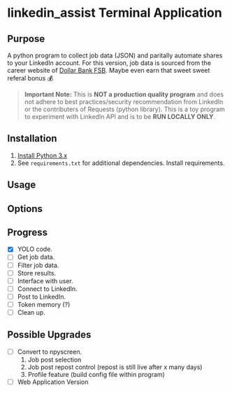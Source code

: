 linkedin_assist Terminal Application
==================

## Purpose
A python program to collect job data (JSON) and paritally automate shares to your LinkedIn account. For this version, job data is sourced from the career website of [Dollar Bank FSB](https://dollarbankcareers.dejobs.org/). Maybe even earn that sweet sweet referal bonus :moneybag:
> **Important Note:**
> This is **NOT a production quality program** and does not adhere to best practices/security recommendation from LinkedIn or the contributers of Requests (python library).
> This is a toy program to experiment with LinkedIn API and is to be **RUN LOCALLY ONLY**.


## Installation
1. [Install Python 3.x](https://www.python.org/downloads/)
2. See `requirements.txt` for additional dependencies. Install requirements.

## Usage

## Options

## Progress
- [X] YOLO code.
- [ ] Get job data.
- [ ] Filter job data.
- [ ] Store results.
- [ ] Interface with user.
- [ ] Connect to LinkedIn.
- [ ] Post to LinkedIn.
- [ ] Token memory (?)
- [ ] Clean up.

## Possible Upgrades
- [ ] Convert to npyscreen.
    1. Job post selection
    2. Job post repost control (repost is still live after x many days)
    3. Profile feature (build config file within program)
- [ ] Web Application Version
